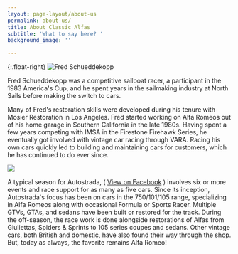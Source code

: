 ```yaml
---
layout: page-layout/about-us
permalink: about-us/
title: About Classic Alfas
subtitle: 'What to say here? '
background_image: ''

---
```

{:.float-right}
![Fred Schueddekopp]({{site.baseurl}}/uploads/Fred-About-Us-ClassicAlfas.jpg "Fred Schueddekopp")

Fred Schueddekopp was a competitive sailboat racer, a participant in the 1983 America's Cup, and he spent years in the sailmaking industry at North Sails before making the switch to cars.

Many of Fred's restoration skills were developed during his tenure with Mosier Restoration in Los Angeles. Fred started working on Alfa Romeos out of his home garage in Southern California in the late 1980s. Having spent a few years competing with IMSA in the Firestone Firehawk Series, he eventually got involved with vintage car racing through VARA. Racing his own cars quickly led to building and maintaining cars for customers, which he has continued to do ever since.

![](https://res.cloudinary.com/wesedholm/image/upload/w_350,f_auto/v1543633787/FRED_RACING.jpg)

A typical season for Autostrada, ( [View on Facebook](https://www.facebook.com/Autostrada-300421716734710/) ) involves six or more events and race support for as many as five cars. Since its inception, Autostrada's focus has been on cars in the 750/101/105 range, specializing in Alfa Romeos along with occasional Formula or Sports Racer. Multiple GTVs, GTAs, and sedans have been built or restored for the track. During the off-season, the race work is done alongside restorations of Alfas from Giuliettas, Spiders & Sprints to 105 series coupes and sedans. Other vintage cars, both British and domestic, have also found their way through the shop. But, today as always, the favorite remains Alfa Romeo!